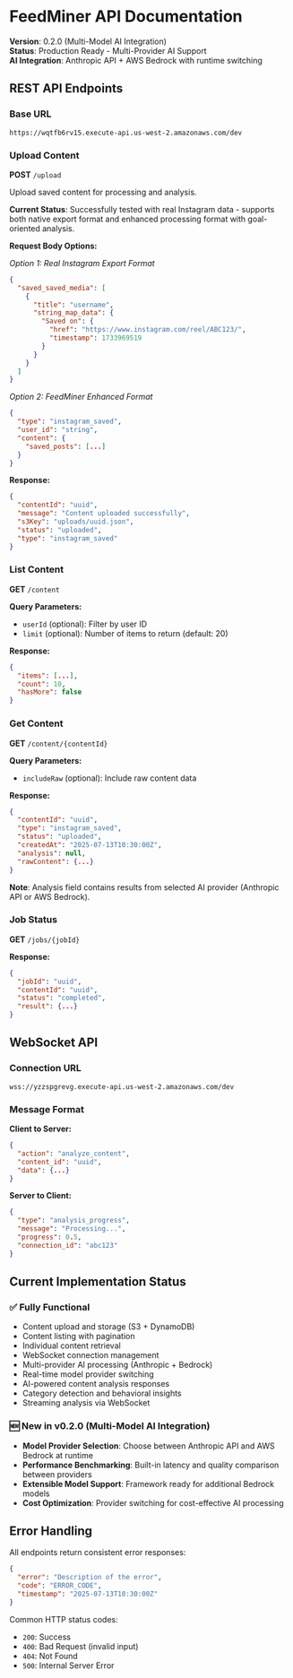 # FeedMiner API Documentation

**Version**: 0.2.0 (Multi-Model AI Integration)  
**Status**: Production Ready - Multi-Provider AI Support  
**AI Integration**: Anthropic API + AWS Bedrock with runtime switching

## REST API Endpoints

### Base URL
```
https://wqtfb6rv15.execute-api.us-west-2.amazonaws.com/dev
```

### Upload Content
**POST** `/upload`

Upload saved content for processing and analysis.

**Current Status**: Successfully tested with real Instagram data - supports both native export format and enhanced processing format with goal-oriented analysis.

**Request Body Options:**

*Option 1: Real Instagram Export Format*
```json
{
  "saved_saved_media": [
    {
      "title": "username",
      "string_map_data": {
        "Saved on": {
          "href": "https://www.instagram.com/reel/ABC123/",
          "timestamp": 1733969519
        }
      }
    }
  ]
}
```

*Option 2: FeedMiner Enhanced Format*
```json
{
  "type": "instagram_saved",
  "user_id": "string",
  "content": {
    "saved_posts": [...]
  }
}
```

**Response:**
```json
{
  "contentId": "uuid",
  "message": "Content uploaded successfully",
  "s3Key": "uploads/uuid.json",
  "status": "uploaded",
  "type": "instagram_saved"
}
```

### List Content
**GET** `/content`

**Query Parameters:**
- `userId` (optional): Filter by user ID
- `limit` (optional): Number of items to return (default: 20)

**Response:**
```json
{
  "items": [...],
  "count": 10,
  "hasMore": false
}
```

### Get Content
**GET** `/content/{contentId}`

**Query Parameters:**
- `includeRaw` (optional): Include raw content data

**Response:**
```json
{
  "contentId": "uuid",
  "type": "instagram_saved",
  "status": "uploaded",
  "createdAt": "2025-07-13T10:30:00Z",
  "analysis": null,
  "rawContent": {...}
}
```

**Note**: Analysis field contains results from selected AI provider (Anthropic API or AWS Bedrock).

### Job Status
**GET** `/jobs/{jobId}`

**Response:**
```json
{
  "jobId": "uuid",
  "contentId": "uuid", 
  "status": "completed",
  "result": {...}
}
```

## WebSocket API

### Connection URL
```
wss://yzzspgrevg.execute-api.us-west-2.amazonaws.com/dev
```

### Message Format

**Client to Server:**
```json
{
  "action": "analyze_content",
  "content_id": "uuid",
  "data": {...}
}
```

**Server to Client:**
```json
{
  "type": "analysis_progress",
  "message": "Processing...",
  "progress": 0.5,
  "connection_id": "abc123"
}
```

## Current Implementation Status

### ✅ Fully Functional
- Content upload and storage (S3 + DynamoDB)
- Content listing with pagination
- Individual content retrieval
- WebSocket connection management
- Multi-provider AI processing (Anthropic + Bedrock)
- Real-time model provider switching
- AI-powered content analysis responses
- Category detection and behavioral insights
- Streaming analysis via WebSocket

### 🆕 New in v0.2.0 (Multi-Model AI Integration)
- **Model Provider Selection**: Choose between Anthropic API and AWS Bedrock at runtime
- **Performance Benchmarking**: Built-in latency and quality comparison between providers
- **Extensible Model Support**: Framework ready for additional Bedrock models
- **Cost Optimization**: Provider switching for cost-effective AI processing

## Error Handling

All endpoints return consistent error responses:

```json
{
  "error": "Description of the error",
  "code": "ERROR_CODE",
  "timestamp": "2025-07-13T10:30:00Z"
}
```

Common HTTP status codes:
- `200`: Success
- `400`: Bad Request (invalid input)
- `404`: Not Found
- `500`: Internal Server Error